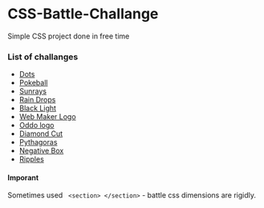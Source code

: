 # CSS-Battle-Challange

Simple CSS project done in free time

### List of challanges

-   [Dots](https://cssbattle.dev/play/109)
-   [Pokeball](https://cssbattle.dev/play/95)
-   [Sunrays](https://cssbattle.dev/play/110)
-   [Rain Drops](https://cssbattle.dev/play/111)
-   [Black Light](https://cssbattle.dev/play/113)
-   [Web Maker Logo](https://cssbattle.dev/play/14)
-   [Oddo logo](https://cssbattle.dev/play/81)
-   [Diamond Cut](https://cssbattle.dev/play/82)
-   [Pythagoras](https://cssbattle.dev/play/84)
-   [Negative Box](https://cssbattle.dev/play/114)
-   [Ripples](https://cssbattle.dev/play/94)

#### Imporant

Sometimes used ` <section> </section>` - battle css dimensions are rigidly.
